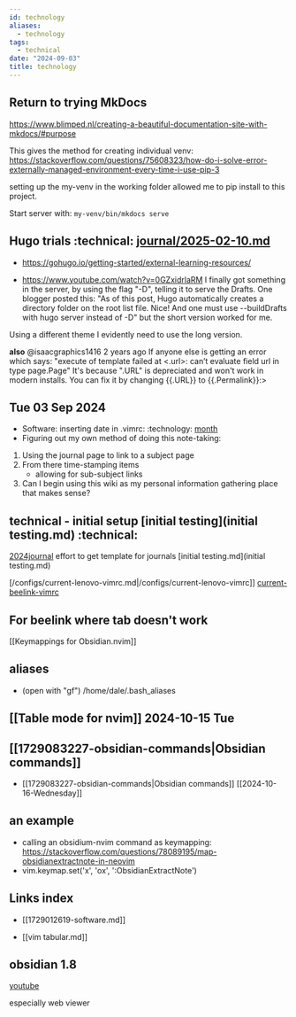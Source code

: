 ```yaml
---
id: technology
aliases:
  - technology
tags:
  - technical
date: "2024-09-03"
title: technology
---
```


## Return to trying MkDocs

https://www.blimped.nl/creating-a-beautiful-documentation-site-with-mkdocs/#purpose

This gives the method for creating individual venv:  https://stackoverflow.com/questions/75608323/how-do-i-solve-error-externally-managed-environment-every-time-i-use-pip-3

setting up the my-venv in the working folder allowed me to pip install to this project.

Start server with: ```my-venv/bin/mkdocs serve```


## Hugo trials :technical:  [journal/2025-02-10.md](journal/2025-02-10.md) 
- https://gohugo.io/getting-started/external-learning-resources/

- https://www.youtube.com/watch?v=0GZxidrlaRM I finally got something in the server, by using the flag "-D", telling it to serve the Drafts. One blogger posted this: "As of this post, Hugo automatically creates a directory folder on the root list file. Nice! And one must use --buildDrafts with hugo server instead of -D" but the short version worked for me.

Using a different theme I evidently need to use the long version.

**also** @isaacgraphics1416
2 years ago
If anyone else is getting an error which says:
"execute of template failed at <.url>: can’t evaluate field url in type page.Page" 
It's because ".URL" is depreciated and won't work in modern installs.
You can fix it by changing {{.URL}} to {{.Permalink}}:> 
## Tue 03 Sep 2024

- Software: inserting date in .vimrc: :technology: [month](https://man7.org/linux/man-pages/man3/strftime.3.html "strftime(3) - Linux manual page")
- Figuring out my own method of doing this note-taking:

1. Using the journal page to link to a subject page
2. From there time-stamping items
   - allowing for sub-subject links
3. Can I begin using this wiki as my personal information gathering place that makes sense?

## technical - initial setup [initial testing](initial testing.md) :technical:

[2024journal](2024journal.md) effort to get template for journals [initial
testing.md](initial testing.md)

[/configs/current-lenovo-vimrc.md|/configs/current-lenovo-vimrc]]
[current-beelink-vimrc](current-beelink-vimrc.md)

## For beelink where tab doesn't work

[[Keymappings for Obsidian.nvim]]

## aliases

- (open with "gf") /home/dale/.bash_aliases

## [[Table mode for nvim]]   2024-10-15 Tue

## [[1729083227-obsidian-commands|Obsidian commands]]

- [[1729083227-obsidian-commands|Obsidian commands]] [[2024-10-16-Wednesday]]

## an example

- calling an obsidium-nvim command as keymapping: <https://stackoverflow.com/questions/78089195/map-obsidianextractnote-in-neovim>
- vim.keymap.set('x', '<leader>ox', ':ObsidianExtractNote<cr>')

## Links index

- [[1729012619-software.md]]

- [[vim tabular.md]]

## obsidian 1.8

[youtube](https://youtu.be/w44sNTl-zvI?si=1V0oYjhGr_G7qNpg)

especially web viewer
